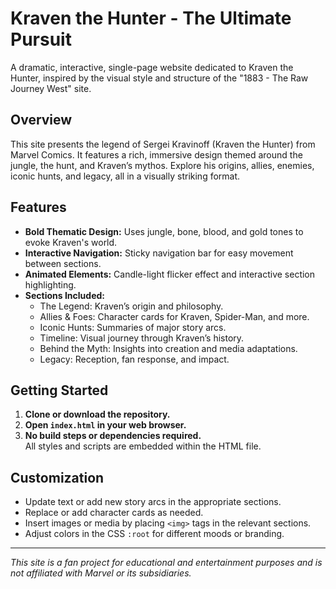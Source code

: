 # Kraven the Hunter - The Ultimate Pursuit

A dramatic, interactive, single-page website dedicated to Kraven the Hunter, inspired by the visual style and structure of the "1883 - The Raw Journey West" site.

## Overview

This site presents the legend of Sergei Kravinoff (Kraven the Hunter) from Marvel Comics. It features a rich, immersive design themed around the jungle, the hunt, and Kraven’s mythos. Explore his origins, allies, enemies, iconic hunts, and legacy, all in a visually striking format.

## Features

- **Bold Thematic Design:** Uses jungle, bone, blood, and gold tones to evoke Kraven's world.
- **Interactive Navigation:** Sticky navigation bar for easy movement between sections.
- **Animated Elements:** Candle-light flicker effect and interactive section highlighting.
- **Sections Included:**
  - The Legend: Kraven’s origin and philosophy.
  - Allies & Foes: Character cards for Kraven, Spider-Man, and more.
  - Iconic Hunts: Summaries of major story arcs.
  - Timeline: Visual journey through Kraven’s history.
  - Behind the Myth: Insights into creation and media adaptations.
  - Legacy: Reception, fan response, and impact.

## Getting Started

1. **Clone or download the repository.**
2. **Open `index.html` in your web browser.**
3. **No build steps or dependencies required.**  
   All styles and scripts are embedded within the HTML file.

## Customization

- Update text or add new story arcs in the appropriate sections.
- Replace or add character cards as needed.
- Insert images or media by placing `<img>` tags in the relevant sections.
- Adjust colors in the CSS `:root` for different moods or branding.

---

*This site is a fan project for educational and entertainment purposes and is not affiliated with Marvel or its subsidiaries.*
